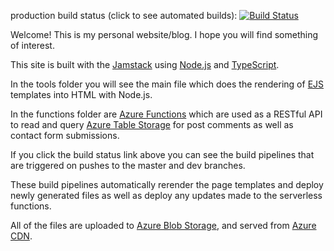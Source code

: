 production build status (click to see automated builds): [![Build Status](https://dev.azure.com/jamesdedwards3/jamesdedwards3/_apis/build/status/jamesdedwards3-CI?branchName=master)](https://dev.azure.com/jamesdedwards3/jamesdedwards3/_build)

Welcome! This is my personal website/blog. I hope you will find something of interest.

This site is built with the [Jamstack](https://jamstack.org/) using [Node.js](https://nodejs.org/en/) and [TypeScript](https://www.typescriptlang.org/).

In the tools folder you will see the main file which does the rendering of [EJS](https://ejs.co/) templates into HTML with Node.js.

In the functions folder are [Azure Functions](https://azure.microsoft.com/en-us/services/functions/) which are used as a RESTful API to read and query [Azure Table Storage](https://azure.microsoft.com/en-us/services/storage/tables/) for post comments as well as contact form submissions.

If you click the build status link above you can see the build pipelines that are triggered on pushes to the master and dev branches.

These build pipelines automatically rerender the page templates and deploy newly generated files as well as deploy any updates made to the serverless functions.

All of the files are uploaded to [Azure Blob Storage](https://azure.microsoft.com/en-us/services/storage/blobs/), and served from [Azure CDN](https://azure.microsoft.com/en-us/services/cdn/).
